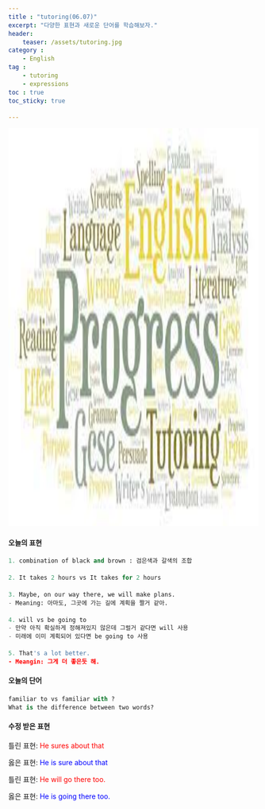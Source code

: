 ```yaml
---
title : "tutoring(06.07)"
excerpt: "다양한 표현과 새로운 단어를 학습해보자."
header:
    teaser: /assets/tutoring.jpg
category :
    - English
tag : 
    - tutoring
    - expressions  
toc : true 
toc_sticky: true

---
```


<img src='/assets/tutoring.jpg' width = 1000 height = 800>

#### 오늘의 표현

```py
1. combination of black and brown : 검은색과 갈색의 조합

2. It takes 2 hours vs It takes for 2 hours

3. Maybe, on our way there, we will make plans.
- Meaning: 아마도, 그곳에 가는 길에 계획을 짤거 같아. 

4. will vs be going to 
- 만약 아직 확실하게 정해져있지 않은데 그럴거 같다면 will 사용
- 미래에 이미 계획되어 있다면 be going to 사용

5. That's a lot better.
- Meangin: 그게 더 좋은듯 해. 
```

#### 오늘의 단어

```py
familiar to vs familiar with ? 
What is the difference between two words? 
```

#### 수정 받은 표현

틀린 표현: <span style="color:red">He sures about that</span>

옳은 표현: <span style="color:blue">He is sure about that</span>

틀린 표현: <span style="color:red">He will go there too.</span>

옳은 표현: <span style="color:blue">He is going there too.</span>